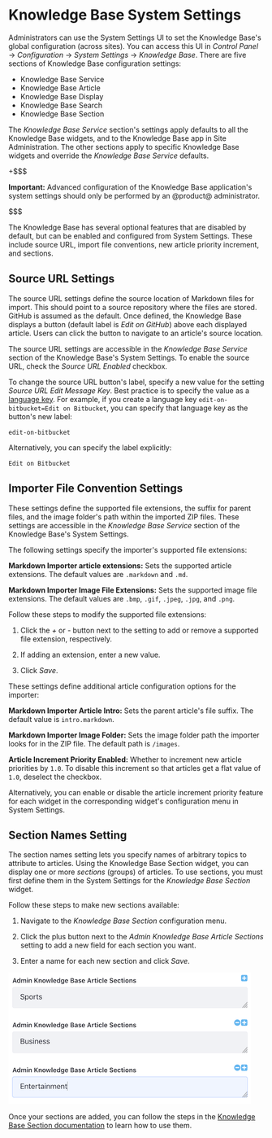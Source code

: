 # Knowledge Base System Settings [](id=knowledge-base-system-settings)

Administrators can use the System Settings UI to set the Knowledge Base's global 
configuration (across sites). You can access this UI in *Control Panel* &rarr; 
*Configuration* &rarr; *System Settings* &rarr; *Knowledge Base*. There are five 
sections of Knowledge Base configuration settings: 

-   Knowledge Base Service
-   Knowledge Base Article
-   Knowledge Base Display
-   Knowledge Base Search
-   Knowledge Base Section

The *Knowledge Base Service* section's settings apply defaults to all the 
Knowledge Base widgets, and to the Knowledge Base app in Site Administration. 
The other sections apply to specific Knowledge Base widgets and override the 
*Knowledge Base Service* defaults. 

+$$$

**Important:** Advanced configuration of the Knowledge Base application's system
settings should only be performed by an @product@ administrator. 

$$$

The Knowledge Base has several optional features that are disabled by default,
but can be enabled and configured from System Settings. These include source
URL, import file conventions, new article priority increment, and sections. 

## Source URL Settings [](id=source-url-settings)

The source URL settings define the source location of Markdown files for import.
This should point to a source repository where the files are stored. GitHub is
assumed as the default. Once defined, the Knowledge Base displays a button
(default label is *Edit on GitHub*) above each displayed article. Users can
click the button to navigate to an article's source location.

The source URL settings are accessible in the *Knowledge Base Service* section 
of the Knowledge Base's System Settings. To enable the source URL, check the 
*Source URL Enabled* checkbox. 

To change the source URL button's label, specify a new value for the setting 
*Source URL Edit Message Key*. Best practice is to specify the value as a 
[language key](/develop/tutorials/-/knowledge_base/7-1/overriding-language-keys). 
For example, if you create a language key `edit-on-bitbucket=Edit on Bitbucket`, 
you can specify that language key as the button's new label: 

    edit-on-bitbucket

Alternatively, you can specify the label explicitly: 

    Edit on Bitbucket

## Importer File Convention Settings [](id=importer-file-convention-settings)

These settings define the supported file extensions, the suffix for parent
files, and the image folder's path within the imported ZIP files. These settings 
are accessible in the *Knowledge Base Service* section of the Knowledge Base's 
System Settings. 

The following settings specify the importer's supported file extensions: 

**Markdown Importer article extensions:** Sets the supported article extensions.
The default values are `.markdown` and `.md`. 

**Markdown Importer Image File Extensions:** Sets the supported image file
extensions. The default values are `.bmp`, `.gif`, `.jpeg`, `.jpg`, and `.png`. 

Follow these steps to modify the supported file extensions: 

1.  Click the *+* or *-* button next to the setting to add or remove a supported 
    file extension, respectively. 
 
2.  If adding an extension, enter a new value. 

3.  Click *Save*.

These settings define additional article configuration options for the importer: 
 
**Markdown Importer Article Intro:** Sets the parent article's file suffix. 
The default value is `intro.markdown`. 

**Markdown Importer Image Folder:** Sets the image folder path the importer 
looks for in the ZIP file. The default path is `/images`. 

**Article Increment Priority Enabled:** Whether to increment new article 
priorities by `1.0`. To disable this increment so that articles get a flat 
value of `1.0`, deselect the checkbox. 

Alternatively, you can enable or disable the article increment priority 
feature for each widget in the corresponding widget's configuration menu in 
System Settings. 

## Section Names Setting [](id=section-names-setting)

The section names setting lets you specify names of arbitrary topics to 
attribute to articles. Using the Knowledge Base Section widget, you can display 
one or more *sections* (groups) of articles. To use sections, you must first 
define them in the System Settings for the *Knowledge Base Section* widget. 

Follow these steps to make new sections available: 

1.  Navigate to the *Knowledge Base Section* configuration menu. 

2.  Click the plus button next to the *Admin Knowledge Base Article Sections* 
    setting to add a new field for each section you want. 
 
3.  Enter a name for each new section and click *Save*. 

![Figure 1: Create the sections you want to use with the Knowledge Base Section widget.](../../../../images/kb-section-setting.png)

Once your sections are added, you can follow the steps in the 
[Knowledge Base Section documentation](/discover/portal/-/knowledge_base/7-1/other-knowledge-base-widgets#knowledge-base-section) 
to learn how to use them.


